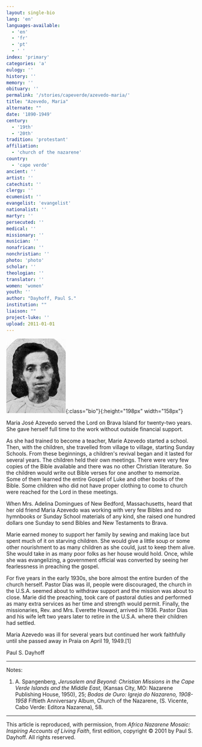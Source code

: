 ```yaml
---
layout: single-bio
lang: 'en'
languages-available:
  - 'en'
  - 'fr'
  - 'pt'
  - ' '
index: 'primary'
categories: 'a'
eulogy: ''
history: ''
memory: ''
obituary: ''
permalink: '/stories/capeverde/azevedo-maria/'
title: "Azevedo, Maria"
alternate: ""
date: '1890-1949'
century:
  - '19th'
  - '20th'
tradition: 'protestant'
affiliation:
  - 'church of the nazarene'
country:
  - 'cape verde'
ancient: ''
artist: ''
catechist: ''
clergy: ''
ecumenist: ''
evangelist: 'evangelist'
nationalist: ''
martyr: ''
persecuted: ''
medical: ''
missionary: ''
musician: ''
nonafrican: ''
nonchristian: ''
photo: 'photo'
scholar: ''
theologian: ''
translator: ''
women: 'women'
youth: ''
author: "Dayhoff, Paul S."
institution: ""
liaison: ""
project-luke: ''
upload: 2011-01-01
---
```


![Maria Azevedo](/images/bio-pics/capeverde/azevedo-maria/azevedo-maria.jpg){:class="bio"}{:height="198px" width="158px"}

Maria José Azevedo served the Lord on Brava Island for twenty-two years.  She gave herself full time to the work without outside financial support.

As she had trained to become a teacher, Marie Azevedo started a school.  Then, with the children, she travelled from village to village, starting Sunday Schools.  From these beginnings, a children's revival began and it lasted for several years.  The children held their own meetings.  There were very few copies of the Bible available and there was no other Christian literature.  So the children would write out Bible verses for one another to memorize.  Some of them learned the entire Gospel of Luke and other books of the Bible.  Some children who did not have proper clothing to come to church were reached for the Lord in these meetings.

When Mrs. Adelina Domingues of New Bedford, Massachusetts, heard that her old friend Maria Azevedo was working with very few Bibles and no hymnbooks or Sunday School materials of any kind, she raised one hundred dollars one Sunday to send Bibles and New Testaments to Brava.

Marie earned money to support her family by sewing and making lace but spent much of it on starving children. She would give a little soup or some other nourishment to as many children as she could, just to keep them alive.  She would take in as many poor folks as her house would hold.  Once, while she was evangelizing, a government official was converted by seeing her fearlessness in preaching the gospel.

For five years in the early 1930s, she bore almost the entire burden of the church herself.   Pastor Dias was ill,  people were discouraged, the church in the U.S.A. seemed about to withdraw support and the mission was about to close.  Marie did the preaching, took care of pastoral duties and performed as many extra services as her time and strength would permit.  Finally, the missionaries, Rev. and Mrs. Everette Howard, arrived in 1936.  Pastor Dias and his wife left two years later to retire in the U.S.A. where their children had settled.

Maria Azevedo was ill for several years but continued her work faithfully until she passed away in Praia on April 19, 1949.[1]

Paul S. Dayhoff

---

Notes:

1. A. Spangenberg, *Jerusalem and Beyond: Christian Missions in the Cape Verde Islands and the Middle East*, (Kansas City, MO: Nazarene Publishing House, 1950), 25;  *Bodas de Ouro: Igreja do Nazareno, 1908-1958* Fiftieth Anniversary Album, Church of the Nazarene, (S. Vicente, Cabo Verde: Editora Nazarena), 58.

---

This article is reproduced, with permission, from *Africa Nazarene Mosaic: Inspiring Accounts of Living Faith*, first edition, copyright &copy; 2001 by Paul S. Dayhoff.  All rights reserved.
